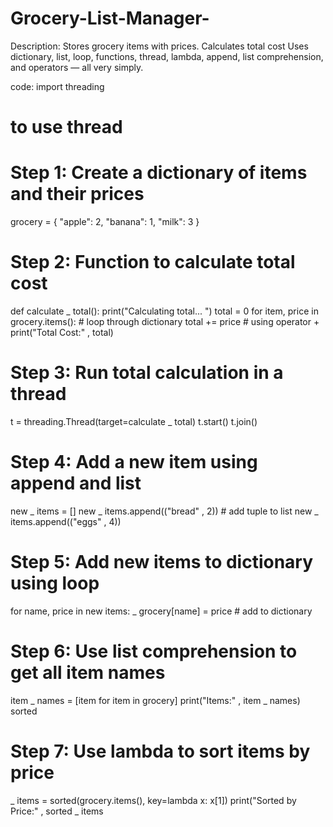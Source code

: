 # Grocery-List-Manager-
Description:  Stores grocery items with prices. Calculates total cost Uses dictionary, list, loop, functions, thread, lambda, append, list comprehension, and operators — all very simply.

code:
import threading
# to use thread
# Step 1: Create a dictionary of items and their prices
grocery = {
"apple": 2,
"banana": 1,
"milk": 3
}
# Step 2: Function to calculate total cost
def calculate
_
total():
print("Calculating total...
")
total = 0
for item, price in grocery.items(): # loop through dictionary
total += price # using operator +
print("Total Cost:"
, total)
# Step 3: Run total calculation in a thread
t = threading.Thread(target=calculate
_
total)
t.start()
t.join()
# Step 4: Add a new item using append and list
new
_
items = []
new
_
items.append(("bread"
, 2)) # add tuple to list
new
_
items.append(("eggs"
, 4))
# Step 5: Add new items to dictionary using loop
for name, price in new
items:
_
grocery[name] = price # add to dictionary
# Step 6: Use list comprehension to get all item names
item
_
names = [item for item in grocery]
print("Items:"
, item
_
names)
sorted
# Step 7: Use lambda to sort items by price
_
items = sorted(grocery.items(), key=lambda x: x[1])
print("Sorted by Price:"
, sorted
_
items

